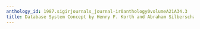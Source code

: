 ```yaml
---
anthology_id: 1987.sigirjournals_journal-ir0anthology0volumeA21A34.3
title: Database System Concept by Henry F. Korth and Abraham Silberschatz
---
```

